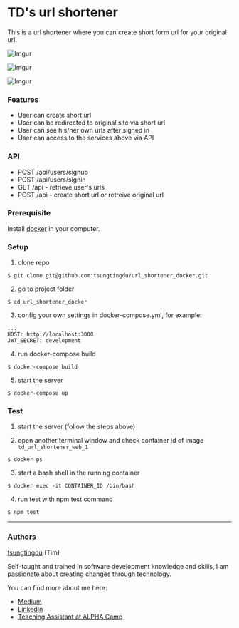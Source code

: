 # TD's url shortener

This is a url shortener where you can create short form url for your original url.

![Imgur](https://i.imgur.com/A0NECa1.png)

![Imgur](https://i.imgur.com/4xlsGxu.png)

![Imgur](https://i.imgur.com/qivowLp.png)

### Features
* User can create short url
* User can be redirected to original site via short url
* User can see his/her own urls after signed in
* User can access to the services above via API

### API
* POST /api/users/signup
* POST /api/users/signin
* GET /api - retrieve user's urls
* POST /api - create short url or retreive original url

### Prerequisite

Install [docker](https://www.docker.com/get-started) in your computer.

### Setup

1. clone repo
```
$ git clone git@github.com:tsungtingdu/url_shortener_docker.git
```
2. go to project folder
```
$ cd url_shortener_docker
```
3. config your own settings in docker-compose.yml, for example:
```
...
HOST: http://localhost:3000
JWT_SECRET: development
```

4. run docker-compose build
```
$ docker-compose build 
```
5. start the server
```
$ docker-compose up 
```

### Test

1. start the server (follow the steps above)

2. open another terminal window and check container id of image ` td_url_shortener_web_1`
```
$ docker ps
```

3. start a bash shell in the running container
```
$ docker exec -it CONTAINER_ID /bin/bash
```

4. run test with npm test command
```
$ npm test
```
***
### Authors
[tsungtingdu](https://github.com/tsungtingdu) (Tim)

Self-taught and trained in software development knowledge and skills, I am passionate about creating changes through technology.

You can find more about me here:
* [Medium](https://medium.com/tds-note)
* [LinkedIn](https://www.linkedin.com/in/tsung-ting-tu/)
* [Teaching Assistant at ALPHA Camp](https://lighthouse.alphacamp.co/users/3247/ta_profile)